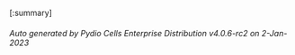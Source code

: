 






[:summary]

###### Auto generated by Pydio Cells Enterprise Distribution v4.0.6-rc2 on 2-Jan-2023
